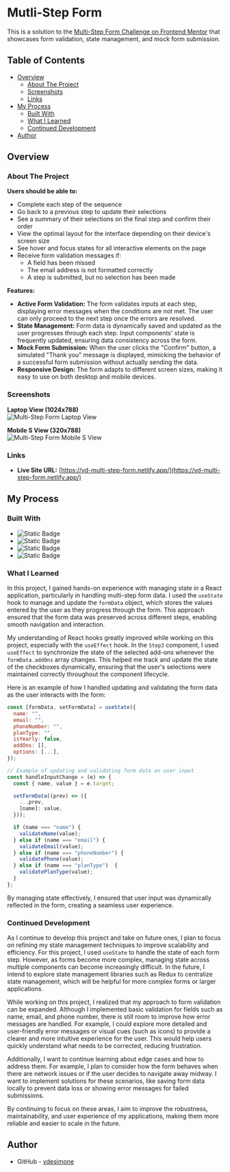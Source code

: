 # Mutli-Step Form

This is a solution to the [Multi-Step Form Challenge on Frontend Mentor](https://www.frontendmentor.io/challenges/multistep-form-YVAnSdqQBJ) that showcases form validation, state management, and mock form submission.

## Table of Contents

- [Overview](#overview)
  - [About The Project](#about-the-project)
  - [Screenshots](#screenshots)
  - [Links](#links)
- [My Process](#my-process)
  - [Built With](#built-with)
  - [What I Learned](#what-i-learned)
  - [Continued Development](#continued-development)
- [Author](#author)


## Overview

### About The Project

 <strong>Users should be able to:</strong>

- Complete each step of the sequence
- Go back to a previous step to update their selections
- See a summary of their selections on the final step and confirm their order
- View the optimal layout for the interface depending on their device's screen size
- See hover and focus states for all interactive elements on the page
- Receive form validation messages if:
  - A field has been missed
  - The email address is not formatted correctly
  - A step is submitted, but no selection has been made

 <strong>Features:</strong>
- __Active Form Validation:__ The form validates inputs at each step, displaying error messages when the conditions are not met. The user can only proceed to the next step once the errors are resolved.
- __State Management:__ Form data is dynamically saved and updated as the user progresses through each step. Input components' state is frequently updated, ensuring data consistency across the form.
- __Mock Form Submission:__ When the user clicks the "Confirm" button, a simulated "Thank you" message is displayed, mimicking the behavior of a successful form submission without actually sending the data.
- __Responsive Design:__ The form adapts to different screen sizes, making it easy to use on both desktop and mobile devices.

### Screenshots

<p>
  <strong>Laptop View (1024x788)</strong>
  <br />
  <img src="https://github.com/user-attachments/assets/639b77f7-76a7-4850-ab61-5f579ed8f99b" alt="Multi-Step Form Laptop View" />
</p>

<p>
  <strong>Mobile S View (320x788)</strong>
  <br />
  <img src="https://github.com/user-attachments/assets/c78693c1-cae9-4bea-afdd-b275ab2b346d" alt="Multi-Step Form Mobile S View" />
</p>

### Links

- __Live Site URL:__ [https://vd-multi-step-form.netlify.app/](https://vd-multi-step-form.netlify.app/)

## My Process

### Built With

* ![Static Badge](https://img.shields.io/badge/React-181c21?style=for-the-badge&logo=react)
* ![Static Badge](https://img.shields.io/badge/Vite-646CFF?style=for-the-badge&logo=vite&logoColor=white)
* ![Static Badge](https://img.shields.io/badge/HTML5-E34F26?style=for-the-badge&logo=html5&logoColor=white)
* ![Static Badge](https://img.shields.io/badge/CSS-663399?style=for-the-badge&logo=css&logoColor=white)

### What I Learned

In this project, I gained hands-on experience with managing state in a React application, particularly in handling multi-step form data. I used the `useState` hook to manage and update the `formData` object, which stores the values entered by the user as they progress through the form. This approach ensured that the form data was preserved across different steps, enabling smooth navigation and interaction.

My understanding of React hooks greatly improved while working on this project, especially with the `useEffect` hook. In the `Step3` component, I used `useEffect` to synchronize the state of the selected add-ons whenever the `formData.addOns` array changes. This helped me track and update the state of the checkboxes dynamically, ensuring that the user's selections were maintained correctly throughout the component lifecycle.

Here is an example of how I handled updating and validating the form data as the user interacts with the form:
```jsx
const [formData, setFormData] = useState({
  name: "",
  email: "",
  phoneNumber: "",
  planType: "",
  isYearly: false,
  addOns: [],
  options: [...],
});

// Example of updating and validating form data on user input
const handleInputChange = (e) => {
  const { name, value } = e.target;

  setFormData((prev) => ({
    ...prev,
    [name]: value,
  }));

  if (name === "name") {
    validateName(value);
  } else if (name === "email") {
    validateEmail(value);
  } else if (name === "phoneNumber") {
    validatePhone(value);
  } else if (name === "planType")  {
    validatePlanType(value);
  }
};
```
By managing state effectively, I ensured that user input was dynamically reflected in the form, creating a seamless user experience.

### Continued Development

As I continue to develop this project and take on future ones, I plan to focus on refining my state management techniques to improve scalability and efficiency. For this project, I used `useState` to handle the state of each form step. However, as forms become more complex, managing state across multiple components can become increasingly difficult. In the future, I intend to explore state management libraries such as Redux to centralize state management, which will be helpful for more complex forms or larger applications.

While working on this project, I realized that my approach to form validation can be expanded. Although I implemented basic validation for fields such as name, email, and phone number, there is still room to improve how error messages are handled. For example, I could explore more detailed and user-friendly error messages or visual cues (such as icons) to provide a clearer and more intuitive experience for the user. This would help users quickly understand what needs to be corrected, reducing frustration.

Additionally, I want to continue learning about edge cases and how to address them. For example, I plan to consider how the form behaves when there are network issues or if the user decides to navigate away midway. I want to implement solutions for these scenarios, like saving form data locally to prevent data loss or showing error messages for failed submissions.

By continuing to focus on these areas, I aim to improve the robustness, maintainability, and user experience of my applications, making them more reliable and easier to scale in the future.

## Author

- GitHub - [vdesimone](https://github.com/vdesimone)
